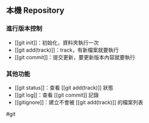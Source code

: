 ## 本機 Repository
### 進行版本控制
- [[git init]]：初始化，資料夾執行一次
- [[git add(track)]]：track，有新檔案就要執行
- [[git commit]]：提交更新，要更新版本內容就要執行

### 其他功能
- [[git status]]：查看 [[git add(track)]] 狀態
- [[git log]]：查看 [[git commit]] 記錄
- [[gitignore]]：建立不會被 [[git add(track)]] 的檔案列表

#git